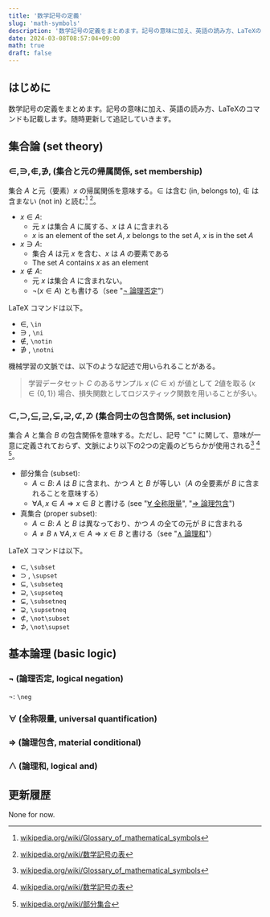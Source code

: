 ```yaml
---
title: '数学記号の定義'
slug: 'math-symbols'
description: '数学記号の定義をまとめます。記号の意味に加え、英語の読み方、LaTeXのコマンドも記載します。随時更新して追記していきます。'
date: 2024-03-08T08:57:04+09:00
math: true
draft: false
---
```


## はじめに

数学記号の定義をまとめます。記号の意味に加え、英語の読み方、LaTeXのコマンドも記載します。随時更新して追記していきます。


## 集合論 (set theory)

### $\in, \ni, \notin, \notni$, (集合と元の帰属関係, set membership)

集合 $A$ と元（要素）$x$ の帰属関係を意味する。$\in$ は含む (in, belongs to), $\notin$ は含まない (not in) と読む[^1] [^2]。

* $x \in A$: 
  * 元 $x$ は集合 $A$ に属する、$x$ は $A$ に含まれる
  * $x$ is an element of the set $A$, $x$ belongs to the set $A$, $x$ is in the set $A$
* $x \ni A$:
  * 集合 $A$ は元 $x$ を含む、$x$ は $A$ の要素である
  * The set $A$ contains $x$ as an element
* $x \notin A$:
  * 元 $x$ は集合 $A$ に含まれない。
  * $\neg(x \in A)$ とも書ける（see "[$\neg$ 論理否定](http://localhost:1313/jp/math-symbols/#neg-%E8%AB%96%E7%90%86%E5%90%A6%E5%AE%9A-logical-negation)"）

LaTeX コマンドは以下。

* $\in$, ``\in``
* $\ni$ , ``\ni``
* $\notin$, ``\notin``
* $\notni$ , ``\notni``

機械学習の文脈では、以下のような記述で用いられることがある。

> 学習データセット $C$ のあるサンプル $x$ ($C \in x$) が値として 2値を取る ($x \in \lbrace 0, 1 \rbrace$) 場合、損失関数としてロジスティック関数を用いることが多い。


### $\subset, \supset, \subseteq, \supseteq, \subsetneq, \supsetneq, \not\subset, \not\supset$ (集合同士の包含関係, set inclusion)

集合 $A$ と集合 $B$ の包含関係を意味する。ただし、記号 "$\subset$" に関して、意味が一意に定義されておらず、文脈により以下の2つの定義のどちらかが使用される[^1] [^2] [^3]。

* 部分集合 (subset):
  * $A \subset B$: $A$ は $B$ に含まれ、かつ $A$ と $B$ が等しい（$A$ の全要素が $B$ に含まれることを意味する）
  * $\forall A, x \in A \Rightarrow x \in B$ と書ける (see "[$\forall$ 全称限量](http://localhost:1313/jp/math-symbols/#forall--%E5%85%A8%E7%A7%B0%E9%99%90%E9%87%8F-universal-quantification)", "[$\Rightarrow$ 論理包含](http://localhost:1313/jp/math-symbols/#rightarrow-%E8%AB%96%E7%90%86%E5%8C%85%E5%90%AB-material-conditional)")
* 真集合 (proper subset):
  * $A \subset B$: $A$ と $B$ は異なっており、かつ $A$ の全ての元が $B$ に含まれる
  * $A \ne B \wedge \forall A, x \in A \Rightarrow x \in B$ と書ける（see "[$\wedge$ 論理和](http://localhost:1313/jp/math-symbols/#wedge-%E8%AB%96%E7%90%86%E5%92%8C-logical-and)"）

LaTeX コマンドは以下。

* $\subset$, ``\subset``
* $\supset$ , ``\supset``
* $\subseteq$, ``\subseteq``
* $\supseteq$, ``\supseteq``
* $\subsetneq$, ``\subsetneq``
* $\supsetneq$, `\supsetneq`
* $\not\subset$, ``\not\subset``
* $\not\supset$, ``\not\supset``

## 基本論理 (basic logic)

### $\neg$ (論理否定, logical negation)

$\neg$: ``\neg``


### $\forall$  (全称限量, universal quantification)

### $\Rightarrow$ (論理包含, material conditional)

### $\wedge$ (論理和, logical and)

## 更新履歴

None for now.

[^1]: [wikipedia.org/wiki/Glossary_of_mathematical_symbols](https://en.wikipedia.org/wiki/Glossary_of_mathematical_symbols)

[^2]: [wikipedia.org/wiki/数学記号の表](https://ja.wikipedia.org/wiki/%E6%95%B0%E5%AD%A6%E8%A8%98%E5%8F%B7%E3%81%AE%E8%A1%A8)

[^3]: [wikipedia.org/wiki/部分集合](https://ja.wikipedia.org/wiki/%E9%83%A8%E5%88%86%E9%9B%86%E5%90%88)